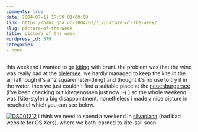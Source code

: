 ```yaml
---
comments: true
date: 2004-07-11 17:50:01+00:00
link: https://habi.gna.ch/2004/07/11/picture-of-the-week/
slug: picture-of-the-week
title: picture of the week
wordpress_id: 579
categories:
- none
---
```


this weekend i wanted to go [kiting](http://kitegenossen.ch/) with bruni. the problem was that the wind was really bad at the [bielersee](http://kitegenossen.ch/spots/bieler.htm). we hardly managed to keep the kite in the air (although it's a 12 squaremeter-thing) and thought it's no use to try it in the water. then we just couldn't find a suitable place at the [neuenburgersee](http://kitegenossen.ch/spots/neuenburgersee.htm) (i've been checking out kitegenossen just now :-( ) so the whole weekend was (kite-style) a big disappointment.
nonetheless i made a nice picture in neuchatel which you can see below.

[![DSC01212](https://habi.gna.ch/blog/images/DSC01212-tm.jpg)](https://habi.gna.ch/blog/images/DSC01212.JPG)
i think we need to spend a weekend in [silvaplana](http://www.kitesailing.ch/) (bad bad website for OS Xers), where we both learned to kite-sail soon.
